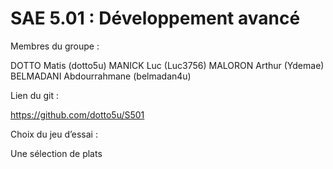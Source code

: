 # SAE 5.01 : Développement avancé

Membres du groupe :

DOTTO Matis (dotto5u)
MANICK Luc (Luc3756)
MALORON Arthur (Ydemae)
BELMADANI Abdourrahmane (belmadan4u)


Lien du git :

https://github.com/dotto5u/S501


Choix du jeu d’essai :

Une sélection de plats